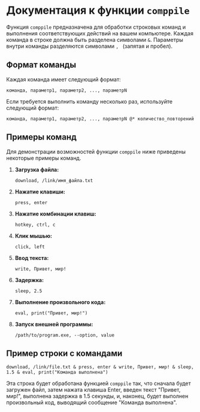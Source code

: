 # Документация к функции `comppile`

Функция `comppile` предназначена для обработки строковых команд и выполнения соответствующих действий на вашем компьютере. Каждая команда в строке должна быть разделена символами ` & `. Параметры внутри команды разделяются символами `, ` (запятая и пробел).

## Формат команды

Каждая команда имеет следующий формат:

```plaintext
команда, параметр1, параметр2, ..., параметрN
```

Если требуется выполнить команду несколько раз, используйте следующий формат:

```plaintext
команда, параметр1, параметр2, ..., параметрN @* количество_повторений
```

## Примеры команд

Для демонстрации возможностей функции `comppile` ниже приведены некоторые примеры команд.

1. **Загрузка файла:**
   ```plaintext
   download, /link/имя_файла.txt
   ```

2. **Нажатие клавиши:**
   ```plaintext
   press, enter
   ```

3. **Нажатие комбинации клавиш:**
   ```plaintext
   hotkey, ctrl, c
   ```

4. **Клик мышью:**
   ```plaintext
   click, left
   ```

5. **Ввод текста:**
   ```plaintext
   write, Привет, мир!
   ```

6. **Задержка:**
   ```plaintext
   sleep, 2.5
   ```

7. **Выполнение произвольного кода:**
   ```plaintext
   eval, print("Привет, мир!")
   ```

8. **Запуск внешней программы:**
   ```plaintext
   /path/to/program.exe, --option, value
   ```

## Пример строки с командами

```plaintext
download, /link/file.txt & press, enter & write, Привет, мир! & sleep, 1.5 & eval, print("Команда выполнена")
```

Эта строка будет обработана функцией `comppile` так, что сначала будет загружен файл, затем нажата клавиша Enter, введен текст "Привет, мир!", выполнена задержка в 1.5 секунды, и, наконец, будет выполнен произвольный код, выводящий сообщение "Команда выполнена".
